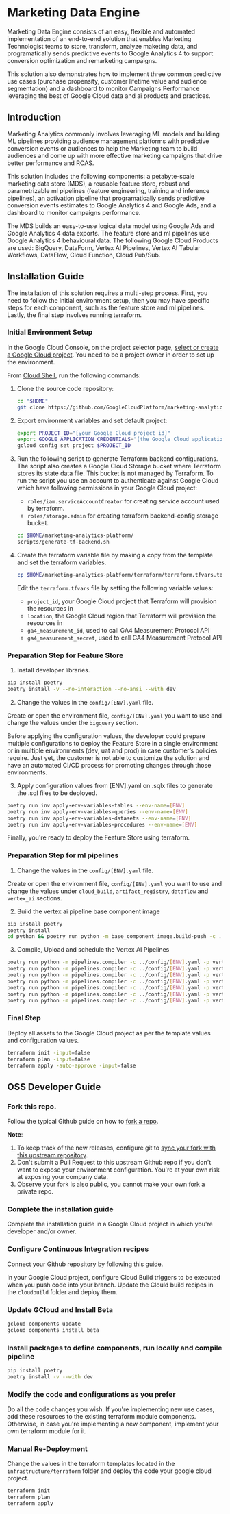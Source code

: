 # Marketing Data Engine

Marketing Data Engine consists of an easy, flexible and automated implementation of an end-to-end solution that enables Marketing Technologist teams to store, transform, analyze maketing data, and programatically sends predictive events to Google Analytics 4 to support conversion optimization and remarketing campaigns. 

This solution also demonstrates how to implement three common predictive use cases (purchase propensity, customer lifetime value and audience segmentation) and a dashboard to monitor Campaigns Performance leveraging the best of Google Cloud data and ai products and practices.

## Introduction

Marketing Analytics commonly involves leveraging ML models and building ML pipelines providing audience management platforms with predictive conversion events or audiences to help the Marketing team to build audiences and come up with more effective marketing campaigns that drive better performance and ROAS.

This solution includes the following components: a petabyte-scale marketing data store (MDS), a reusable feature store, robust and parametrizable ml pipelines (feature engineering, training and inference pipelines), an activation pipeline that programatically sends predictive conversion events estimates to Google Analytics 4 and Google Ads, and a dashboard to monitor campaigns performance.

The MDS builds an easy-to-use logical data model using Google Ads and Google Analytics 4 data exports. The feature store and ml pipelines use Google Analytics 4 behavioural data. The following Google Cloud Products are used: BigQuery, DataForm, Vertex AI Pipelines, Vertex AI Tabular Workflows, DataFlow, Cloud Function, Cloud Pub/Sub.

## Installation Guide

The installation of this solution requires a multi-step process. First, you need to follow the initial environment setup, then you may have specific steps for each component, such as the feature store and ml pipelines. Lastly, the final step involves running terraform.

### Initial Environment Setup

In the Google Cloud Console, on the project selector page, [select or create a Google Cloud project](https://console.cloud.google.com/projectselector2/home/dashboard). You need to be a project owner in order to set up the environment.

From [Cloud Shell](https://cloud.google.com/shell/docs/using-cloud-shelld.google.com/shell/docs/using-cloud-shell), run the following commands:
1. Clone the source code repository:

    ```bash
    cd "$HOME"
    git clone https://github.com/GoogleCloudPlatform/marketing-analytics-platform.git
    ```

2. Export environment variables and set default project:

    ```bash
    export PROJECT_ID="[your Google Cloud project id]"
    export GOOGLE_APPLICATION_CREDENTIALS="[the Google Cloud application credentials]"
    gcloud config set project $PROJECT_ID
    ```

3. Run the following script to generate Terraform backend configurations. The script also creates a Google Cloud Storage bucket where Terraform stores its state data file. This bucket is not managed by Terraform. To run the script you use an account to authenticate against Google Cloud  which have following permissions in your Google Cloud project:
    * `roles/iam.serviceAccountCreator` for creating service account used by terraform.
    * `roles/storage.admin` for creating terraform backend-config storage bucket.

    ```bash
    cd $HOME/marketing-analytics-platform/
    scripts/generate-tf-backend.sh
    ```

4. Create the terraform variable file by making a copy from the template and set the terraform variables.

    ```bash
    cp $HOME/marketing-analytics-platform/terraform/terraform.tfvars.template $HOME/marketing-analytics-platform/terraform/terraform.tfvars
    ```

    Edit the `terraform.tfvars` file by setting the following variable values:
    * `project_id`, your Google Cloud project that Terraform will provision the resources in
    * `location`, the Google Cloud region that Terraform will provision the resources in
    * `ga4_measurement_id`, used to call GA4 Measurement Protocol API
    * `ga4_measurement_secret`, used to call GA4 Measurement Protocol API

### Preparation Step for Feature Store

1. Install developer libraries.

```bash
pip install poetry
poetry install -v --no-interaction --no-ansi --with dev
```

2. Change the values in the `config/[ENV].yaml` file.

Create or open the environment file, `config/[ENV].yaml` you want to use and change the values under the `bigquery` section.

Before applying the configuration values, the developer could prepare multiple configurations to deploy the Feature Store in a single environment or in multiple environments (dev, uat and prod) in case customer’s policies require. Just yet, the customer is not able to customize the solution and have an automated CI/CD process for promoting changes through those environments.

3. Apply configuration values from [ENV].yaml on .sqlx files to generate the .sql files to be deployed.

```bash
poetry run inv apply-env-variables-tables --env-name=[ENV]
poetry run inv apply-env-variables-queries --env-name=[ENV]
poetry run inv apply-env-variables-datasets --env-name=[ENV]
poetry run inv apply-env-variables-procedures --env-name=[ENV] 
```

Finally, you're ready to deploy the Feature Store using terraform.

### Preparation Step for ml pipelines

1. Change the values in the `config/[ENV].yaml` file.

Create or open the environment file, `config/[ENV].yaml` you want to use and change the values under `cloud_build`, `artifact_registry`, `dataflow` and `vertex_ai` sections.

2. Build the vertex ai pipeline base component image

```bash
pip install poetry
poetry install
cd python && poetry run python -m base_component_image.build-push -c ../config/[ENV].yaml
```

3. Compile, Upload and schedule the Vertex AI Pipelines

```bash
poetry run python -m pipelines.compiler -c ../config/[ENV].yaml -p vertex_ai.pipelines.feature-creation.execution -o feature_engineering.yaml
poetry run python -m pipelines.compiler -c ../config/[ENV].yaml -p vertex_ai.pipelines.propensity.training -o propensity_training.yaml
poetry run python -m pipelines.compiler -c ../config/[ENV].yaml -p vertex_ai.pipelines.propensity.prediction -o propensity_prediction.yaml
poetry run python -m pipelines.compiler -c ../config/[ENV].yaml -p vertex_ai.pipelines.clv.training -o clv_training.yaml
poetry run python -m pipelines.compiler -c ../config/[ENV].yaml -p vertex_ai.pipelines.clv.prediction -o clv_prediction.yaml
poetry run python -m pipelines.compiler -c ../config/[ENV].yaml -p vertex_ai.pipelines.segmentation.training -o segmentation_training.yaml
poetry run python -m pipelines.compiler -c ../config/[ENV].yaml -p vertex_ai.pipelines.segmentation.prediction -o segmentation_prediction.yaml
```

### Final Step

Deploy all assets to the Google Cloud project as per the template values and configuration values.

```bash
terraform init -input=false
terraform plan -input=false
terraform apply -auto-approve -input=false
```

## OSS Developer Guide

### Fork this repo.

Follow the typical Github guide on how to [fork a repo](https://docs.github.com/en/get-started/quickstart/fork-a-repo).

**Note**: 
1. To keep track of the new releases, configure git to [sync your fork with this upstream repository](https://docs.github.com/en/get-started/quickstart/fork-a-repo#configuring-git-to-sync-your-fork-with-the-upstream-repository).
2. Don't submit a Pull Request to this upstream Github repo if you don't want to expose your environment configuration. You're at your own risk at exposing your company data.
3. Observe your fork is also public, you cannot make your own fork a private repo.

### Complete the installation guide

Complete the installation guide in a Google Cloud project in which you're developer and/or owner.

### Configure Continuous Integration recipes

Connect your Github repository by following this [guide](https://cloud.google.com/build/docs/automating-builds/github/connect-repo-github).

In your Google Cloud project, configure Cloud Build triggers to be executed when you push code into your branch. Update the Clould build recipes in the `cloudbuild` folder and deploy them.

### Update GCloud and Install Beta

```bash
gcloud components update
gcloud components install beta
```

### Install packages to define components, run locally and compile pipeline

```bash
pip install poetry
poetry install -v --with dev
```

### Modify the code and configurations as you prefer

Do all the code changes you wish. 
If you're implementing new use cases, add these resources to the existing terraform module components.
Otherwise, in case you're implementing a new component, implement your own terraform module for it.

### Manual Re-Deployment

Change the values in the terraform templates located in the `infrastructure/terraform` folder and deploy the code your google cloud project.

```bash
terraform init
terraform plan
terraform apply
```
